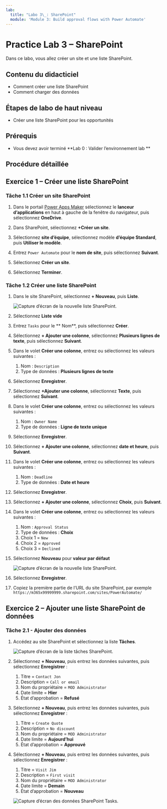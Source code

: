```yaml
---
lab:
  title: "Labo 3\_: SharePoint"
  module: 'Module 3: Build approval flows with Power Automate'
---
```


# Practice Lab 3 – SharePoint

Dans ce labo, vous allez créer un site et une liste SharePoint.

## Contenu du didacticiel

- Comment créer une liste SharePoint
- Comment charger des données

## Étapes de labo de haut niveau

- Créer une liste SharePoint pour les opportunités
  
## Prérequis

- Vous devez avoir terminé **Lab 0 : Valider l’environnement lab **

## Procédure détaillée

## Exercice 1 – Créer une liste SharePoint

### Tâche 1.1 Créer un site SharePoint

1. Dans le portail [Power Apps Maker](https://make.powerapps.com) sélectionnez le **lanceur d’applications** en haut à gauche de la fenêtre du navigateur, puis sélectionnez **OneDrive**.

1. Dans SharePoint, sélectionnez **+Créer un site**.

1. Sélectionnez **site d’équipe**, sélectionnez modèle **d’équipe Standard**, puis **Utiliser le modèle**.

1. Entrez `Power Automate` pour le **nom de site**, puis sélectionnez **Suivant**.

1. Sélectionnez **Créer un site**.

1. Sélectionnez **Terminer**.

### Tâche 1.2 Créer une liste SharePoint

1. Dans le site SharePoint, sélectionnez **+ Nouveau**, puis **Liste**.

    ![Capture d’écran de la nouvelle liste SharePoint.](../media/new-sharepoint-list.png)

1. Sélectionnez **Liste vide**

1. Entrez `Tasks` pour le ** Nom**, puis sélectionnez **Créer**.

1. Sélectionnez **+ Ajouter une colonne**, sélectionnez **Plusieurs lignes de texte**, puis sélectionnez **Suivant**.

1. Dans le volet **Créer une colonne**, entrez ou sélectionnez les valeurs suivantes :

   1. Nom : `Description`
   1. Type de données : **Plusieurs lignes de texte**

1. Sélectionnez **Enregistrer**.

1. Sélectionnez **+Ajouter une colonne**, sélectionnez **Texte**, puis sélectionnez **Suivant**.

1. Dans le volet **Créer une colonne**, entrez ou sélectionnez les valeurs suivantes :

   1. Nom : `Owner Name`
   1. Type de données : **Ligne de texte unique**

1. Sélectionnez **Enregistrer**.

1. Sélectionnez **+ Ajouter une colonne**, sélectionnez **date et heure**, puis **Suivant**.

1. Dans le volet **Créer une colonne**, entrez ou sélectionnez les valeurs suivantes :

   1. Nom : `Deadline`
   1. Type de données : **Date et heure**

1. Sélectionnez **Enregistrer**.

1. Sélectionnez **+ Ajouter une colonne**, sélectionnez **Choix**, puis **Suivant**.

1. Dans le volet **Créer une colonne**, entrez ou sélectionnez les valeurs suivantes :

   1. Nom : `Approval Status`
   1. Type de données : **Choix**
   1. Choix 1 = `New`
   1. Choix 2 = `Approved`
   1. Choix 3 = `Declined`

1. Sélectionnez **Nouveau** pour **valeur par défaut**

    ![Capture d’écran de la nouvelle liste SharePoint.](../media/add-choice-column.png)

1. Sélectionnez **Enregistrer**.

1. Copiez la première partie de l’URL du site SharePoint, par exemple `https://m365x99999999.sharepoint.com/sites/PowerAutomate/`

## Exercice 2 – Ajouter une liste SharePoint de données

### Tâche 2.1 - Ajouter des données

1. Accédez au site SharePoint et sélectionnez la liste **Tâches**.

    ![Capture d’écran de la liste tâches SharePoint.](../media/tasks-sharepoint-list.png)

1. Sélectionnez **+ Nouveau**, puis entrez les données suivantes, puis sélectionnez **Enregistrer** :

   1. Titre = `Contact Jon`
   1. Description = `Call or email`
   1. Nom du propriétaire = `MOD Administrator`
   1. Date limite = **Hier**
   1. État d’approbation = **Refusé**

1. Sélectionnez **+ Nouveau**, puis entrez les données suivantes, puis sélectionnez **Enregistrer** :

   1. Titre = `Create Quote`
   1. Description = `No discount`
   1. Nom du propriétaire = `MOD Administrator`
   1. Date limite = **Aujourd’hui**
   1. État d’approbation = **Approuvé**

1. Sélectionnez **+ Nouveau**, puis entrez les données suivantes, puis sélectionnez **Enregistrer** :

   1. Titre = `Visit Jim`
   1. Description = `First visit`
   1. Nom du propriétaire = `MOD Administrator`
   1. Date limite = **Demain**
   1. État d’approbation = **Nouveau**

    ![Capture d’écran des données SharePoint Tasks.](../media/tasks-data.png)
